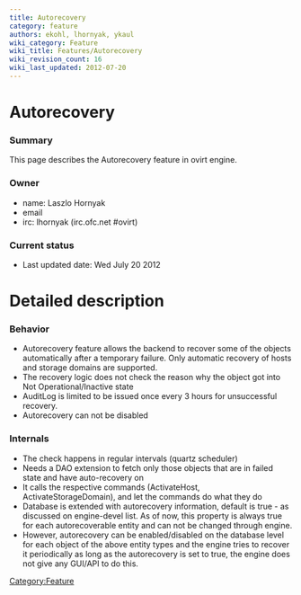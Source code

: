 ```yaml
---
title: Autorecovery
category: feature
authors: ekohl, lhornyak, ykaul
wiki_category: Feature
wiki_title: Features/Autorecovery
wiki_revision_count: 16
wiki_last_updated: 2012-07-20
---
```


# Autorecovery

### Summary

This page describes the Autorecovery feature in ovirt engine.

### Owner

*   name: Laszlo Hornyak
*   email <lhornyak at redhat dot com>
*   irc: lhornyak (irc.ofc.net #ovirt)

### Current status

*   Last updated date: Wed July 20 2012

# Detailed description

### Behavior

*   Autorecovery feature allows the backend to recover some of the objects automatically after a temporary failure. Only automatic recovery of hosts and storage domains are supported.
*   The recovery logic does not check the reason why the object got into Not Operational/Inactive state
*   AuditLog is limited to be issued once every 3 hours for unsuccessful recovery.
*   Autorecovery can not be disabled

### Internals

*   The check happens in regular intervals (quartz scheduler)
*   Needs a DAO extension to fetch only those objects that are in failed state and have auto-recovery on
*   It calls the respective commands (ActivateHost, ActivateStorageDomain), and let the commands do what they do
*   Database is extended with autorecovery information, default is true - as discussed on engine-devel list. As of now, this property is always true for each autorecoverable entity and can not be changed through engine.
*   However, autorecovery can be enabled/disabled on the database level for each object of the above entity types and the engine tries to recover it periodically as long as the autorecovery is set to true, the engine does not give any GUI/API to do this.

<Category:Feature>
